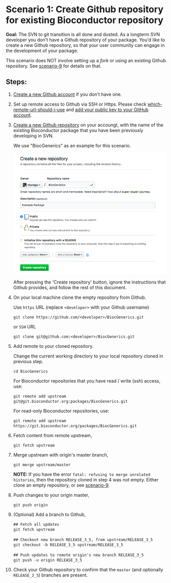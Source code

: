 # Scenario 1: Create Github repository for existing Bioconductor repository

**Goal:** The SVN to git transition is all done and dusted. As a longterm SVN developer you don't have a Github repository of your package. You'd like to create a new Github repository, so that your user community can engage in the development of your package.

This scenario does NOT involve setting up a _fork_ or using an existing Github repository. See [scenario-9][] for details on that.

## Steps:

1.  [Create a new Github account][] if you don't have one.

1.  Set up remote access to Github via SSH or Https.  Please check [which-remote-url-should-i-use][] and [add your public key to your GitHub account][].

2.  [Create a new Github repository][] on your accoungt, with the name of the existing Bioconductor package that you have been previously developing in SVN.

    We use "BiocGenerics" as an example for this scenario.

    ![](images/create_repo.png)

    After pressing the 'Create repository' button, ignore the instructions that Github provides, and follow the rest of this document.

1.  On your local machine clone the empty repository from Github.

    Use `https` URL (replace `<developer>` with your Github username)

    ```
    git clone https://github.com/<developer>/BiocGenerics.git
    ```

    or `SSH` URL

    ```
    git clone git@github.com:<developer>/BiocGenerics.git
    ```

1.  Add remote to your cloned repository.

    Change the current working directory to your local repository cloned in previous step.

    ```
    cd BiocGenerics
    ```

    For Bioconductor repositories that you have read / write (ssh) access, use:

    ```
    git remote add upstream git@git.bioconductor.org:packages/BiocGenerics.git
    ```

    For read-only Bioconductor repositories, use:

    ```
    git remote add upstream https://git.bioconductor.org/packages/BiocGenerics.git
    ```

5.  Fetch content from remote upstream,

    ```
    git fetch upstream
    ```

6.  Merge upstream with origin's master branch,

    ```
    git merge upstream/master
    ```

    **NOTE:** If you have the error `fatal: refusing to merge unrelated histories`, then the repository cloned in step 4 was not empty. Either clone an empty repository, or see [scenario-9][].

7. Push changes to your origin master,

    ```
    git push origin
    ```

8.  (Optional) Add a branch to Github,

    ```
    ## Fetch all updates
    git fetch upstream

    ## Checkout new branch RELEASE_3_5, from upstream/RELEASE_3_5
    git checkout -b RELEASE_3_5 upstream/RELEASE_3_5

    ## Push updates to remote origin's new branch RELEASE_3_5
    git push -u origin RELEASE_3_5
    ```

9. Check your Github repository to confirm that the `master` (and optionally `RELEASE_3_5`) branches are present.

[Create a new Github account]: https://help.github.com/articles/signing-up-for-a-new-github-account/

[Create a new Github repository]: https://help.github.com/articles/create-a-repo/

[scenario-9]: scenario-9-sync-existing-github-gitbioc.md

[which-remote-url-should-i-use]: https://help.github.com/articles/which-remote-url-should-i-use/

 [add your public key to your GitHub account]: https://help.github.com/articles/connecting-to-github-with-ssh/
